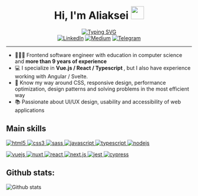 <div>
  <h1 align="center">Hi, I'm Aliaksei <img src="https://media.giphy.com/media/hvRJCLFzcasrR4ia7z/giphy.gif" width="35"></h1>
  <div align="center">
    <a href="https://git.io/typing-svg"><img src="https://readme-typing-svg.demolab.com?font=Rubik&size=24&pause=1000&color=E02B12&width=435&lines=Staff+Software+Engineer+|+Tech+Lead;Passionate+about+web+development+and+inclusive+design" alt="Typing SVG" /></a>
  </div>
  <div align=center>
      <a href="https://www.linkedin.com/in/aliakseimazheika/"><img src="https://img.shields.io/badge/Linkedin-0077b5?style=flat&logo=linkedin" alt="LinkedIn" /></a>
      <a href="https://medium.com/@aliaks_ei"><img src="https://img.shields.io/badge/Medium-292929?style=flat&logo=medium" alt="Medium" /></a>
      <a href="https://t.me/aliaks_ei"><img src="https://img.shields.io/badge/Telegram-0088cc?style=flat&logo=telegram" alt="Telegram" /></a>
  </div>

  <hr/>

  <div align=left>
    <ul>
        <li> 🧑🏼‍💻 Frontend software engineer with education in computer science and <strong> more than 9 years of experience </strong> </li>
        <li> 💻 I specialize in <strong> Vue.js / React / Typescript </strong>, but I also have experience working with Angular / Svelte. 
        <li> 🥇 Know my way around CSS, responsive design, performance optimization, design patterns and solving problems in the most efficient way </li>
        <li> 📚 Passionate about UI/UX design, usability and accessibility of web applications </li>
    </ul>
  </div>

  <div>
    <h2 align="left">Main skills</h2>
    <p align="left">
      <a href="https://www.w3.org/html/" target="_blank"> 
        <img src="https://img.shields.io/badge/html-E34F26.svg?style=for-the-badge&logo=html5&logoColor=white"
          alt="html5"/> 
      </a>
      <a href="https://www.w3schools.com/css/" target="_blank">
        <img src="https://img.shields.io/badge/css-1572B6.svg?style=for-the-badge&logo=css3&logoColor=white"
          alt="css3"/>
      </a>
      <a href="https://sass-lang.com/" target="_blank"> 
        <img src="https://img.shields.io/badge/SASS-hotpink.svg?style=for-the-badge&logo=SASS&logoColor=white"
          alt="sass"/>
      </a>
      <a href="https://developer.mozilla.org/en-US/docs/Web/JavaScript" target="_blank"> 
        <img src="https://img.shields.io/badge/Javascript-F7DF1E.svg?style=for-the-badge&logo=javascript&logoColor=black"
          alt="javascript"/> 
      </a>
      <a href="https://www.typescriptlang.org/" target="_blank"> 
        <img src="https://img.shields.io/badge/typescript-3178C6.svg?style=for-the-badge&logo=typescript&logoColor=white"
          alt="typescript"/>
      </a>
      <a href="https://nodejs.org/en" target="_blank"> 
        <img src="https://img.shields.io/badge/node.js-6DA55F?style=for-the-badge&logo=node.js&logoColor=white"
          alt="nodejs"/>
      </a>
    </p>
    <p align="left">
      <a href="https://vuejs.org/" target="_blank"> 
        <img src="https://img.shields.io/badge/Vue.js-35495E?style=for-the-badge&logo=vuedotjs&logoColor=4FC08D"
          alt="vuejs"/>
      </a>
      <a href="https://nuxt.com/" target="_blank"> 
        <img src="https://img.shields.io/badge/Nuxt-002E3B?style=for-the-badge&logo=nuxtdotjs&logoColor=#00DC82"
          alt="nuxt"/>
      </a>
      <a href="https://react.dev/" target="_blank"> 
        <img src="https://img.shields.io/badge/-ReactJs-61DAFB?logo=react&logoColor=white&style=for-the-badge"
          alt="react"/>
      </a>
      <a href="https://nextjs.org/" target="_blank"> 
        <img src="https://img.shields.io/badge/next-171717.svg?style=for-the-badge&logo=nextdotjs&logoColor=white"
          alt="next.js"/>
      </a>
      <a href="https://jestjs.io/" target="_blank"> 
        <img src="https://img.shields.io/badge/-jest-%23C21325?style=for-the-badge&logo=jest&logoColor=white"
          alt="jest"/>
      </a>
      <a href="https://www.cypress.io/" target="_blank"> 
        <img src="https://img.shields.io/badge/-cypress-%23E5E5E5?style=for-the-badge&logo=cypress&logoColor=058a5e"
          alt="cypress"/>
      </a>
    </p>
  </div>
</div>

<div>
  <h2 align="left">Github stats:</h2>
  <img src="https://github-readme-stats.vercel.app/api/top-langs/?username=aliaks-ei&theme=aura_dark&layout=compact&hide=pug" alt="Github stats" />
</div>
